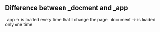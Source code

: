 ## Difference between \_docment and \_app

\_app -> is loaded every time that I change the page
\_document -> is loaded only one time
